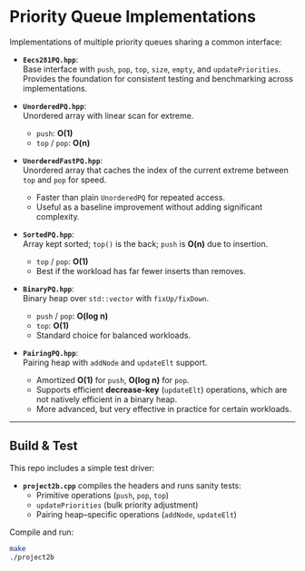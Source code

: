 # Priority Queue Implementations

Implementations of multiple priority queues sharing a common interface:

- **`Eecs281PQ.hpp`**:  
  Base interface with `push`, `pop`, `top`, `size`, `empty`, and `updatePriorities`.  
  Provides the foundation for consistent testing and benchmarking across implementations.

- **`UnorderedPQ.hpp`**:  
  Unordered array with linear scan for extreme.  
  - `push`: **O(1)**  
  - `top` / `pop`: **O(n)**

- **`UnorderedFastPQ.hpp`**:  
  Unordered array that caches the index of the current extreme between `top` and `pop` for speed.  
  - Faster than plain `UnorderedPQ` for repeated access.  
  - Useful as a baseline improvement without adding significant complexity.  

- **`SortedPQ.hpp`**:  
  Array kept sorted; `top()` is the back; `push` is **O(n)** due to insertion.  
  - `top` / `pop`: **O(1)**  
  - Best if the workload has far fewer inserts than removes.

- **`BinaryPQ.hpp`**:  
  Binary heap over `std::vector` with `fixUp/fixDown`.  
  - `push` / `pop`: **O(log n)**  
  - `top`: **O(1)**  
  - Standard choice for balanced workloads.

- **`PairingPQ.hpp`**:  
  Pairing heap with `addNode` and `updateElt` support.  
  - Amortized **O(1)** for `push`, **O(log n)** for `pop`.  
  - Supports efficient **decrease-key** (`updateElt`) operations, which are not natively efficient in a binary heap.  
  - More advanced, but very effective in practice for certain workloads.

---

## Build & Test

This repo includes a simple test driver:

- **`project2b.cpp`** compiles the headers and runs sanity tests:  
  - Primitive operations (`push`, `pop`, `top`)  
  - `updatePriorities` (bulk priority adjustment)  
  - Pairing heap–specific operations (`addNode`, `updateElt`)

Compile and run:

```bash
make
./project2b
